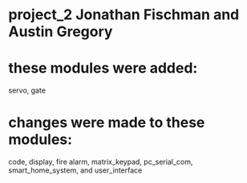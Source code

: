 # project_2 Jonathan Fischman and Austin Gregory

# these modules were added:
servo,
gate

# changes were made to these modules:
code,
display,
fire alarm,
matrix_keypad,
pc_serial_com,
smart_home_system,
and user_interface
